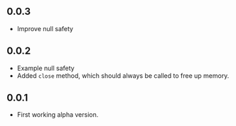 ## 0.0.3

- Improve null safety

## 0.0.2

- Example null safety
- Added `close` method, which should always be called to free up memory.

## 0.0.1

- First working alpha version.
